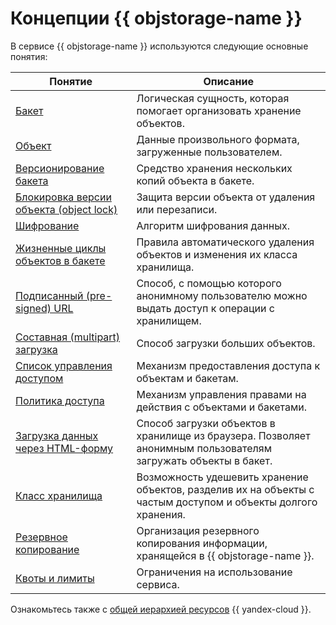 # Концепции {{ objstorage-name }}

В сервисе {{ objstorage-name }} используются следующие основные понятия:


Понятие | Описание
--------|----------
[Бакет](bucket.md) | Логическая сущность, которая помогает организовать хранение объектов.
[Объект](object.md)  | Данные произвольного формата, загруженные пользователем.
[Версионирование бакета](versioning.md) | Средство хранения нескольких копий объекта в бакете.
[Блокировка версии объекта (object lock)](object-lock.md) | Защита версии объекта от удаления или перезаписи.
[Шифрование](encryption.md) | Алгоритм шифрования данных.
[Жизненные циклы объектов в бакете](lifecycles.md) | Правила автоматического удаления объектов и изменения их класса хранилища.
[Подписанный (pre-signed) URL](pre-signed-urls.md) | Способ, с помощью которого анонимному пользователю можно выдать доступ к операции с хранилищем.
[Составная (multipart) загрузка](multipart.md) | Способ загрузки больших объектов.
[Список управления доступом](acl.md) | Механизм предоставления доступа к объектам и бакетам.
[Политика доступа](policy.md) | Механизм управления правами на действия с объектами и бакетами.
[Загрузка данных через HTML-форму](presigned-post-forms.md) | Способ загрузки объектов в хранилище из браузера. Позволяет анонимным пользователям загружать объекты в бакет.
[Класс хранилища](storage-class.md) | Возможность удешевить хранение объектов, разделив их на объекты с частым доступом и объекты долгого хранения.
[Резервное копирование](backup.md) | Организация резервного копирования информации, хранящейся в {{ objstorage-name }}.
[Квоты и лимиты](limits.md) | Ограничения на использование сервиса.




Oзнакомьтесь также с [общей иерархией ресурсов](../../resource-manager/concepts/resources-hierarchy.md) {{ yandex-cloud }}.
